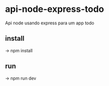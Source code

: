 # api-node-express-todo
Api node usando express para um app todo


## install
-> npm install

## run
-> npm run dev
